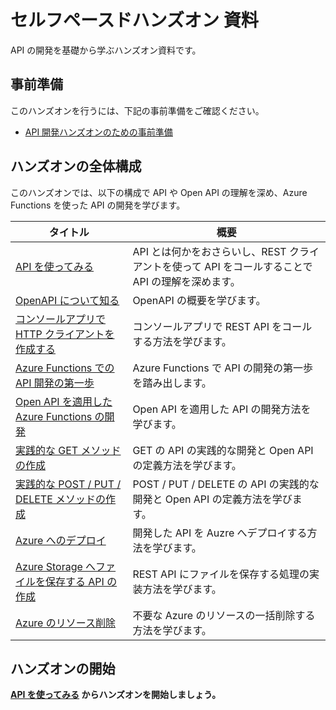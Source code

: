 # セルフペースドハンズオン 資料

API の開発を基礎から学ぶハンズオン資料です。

## 事前準備

このハンズオンを行うには、下記の事前準備をご確認ください。

- [API 開発ハンズオンのための事前準備](https://github.com/zengeeks/preparation-check/blob/main/workshops/api-dev-with-vs.md)

## ハンズオンの全体構成

このハンズオンでは、以下の構成で API や Open API の理解を深め、Azure Functions を使った API の開発を学びます。

| タイトル | 概要 |
|---|---|
|[API を使ってみる](./call-apis.md)| API とは何かをおさらいし、REST クライアントを使って API をコールすることで API の理解を深めます。|
|[OpenAPI について知る](./learn-openapi.md)| OpenAPI の概要を学びます。|
|[コンソールアプリで HTTP クライアントを作成する](./create-first-http-client.md)| コンソールアプリで REST API をコールする方法を学びます。|
|[Azure Functions での API 開発の第一歩](./create-function-app.md)| Azure Functions で API の開発の第一歩を踏み出します。|
|[Open API を適用した Azure Functions の開発](./create-function-app-with-open-api.md)| Open API を適用した API の開発方法を学びます。|
|[実践的な GET メソッドの作成](./create-get-methods.md)| GET の API の実践的な開発と Open API の定義方法を学びます。|
|[実践的な POST / PUT / DELETE メソッドの作成](./create-methods.md)| POST / PUT / DELETE の API の実践的な開発と Open API の定義方法を学びます。|
|[Azure へのデプロイ](./deploy-to-azure.md)| 開発した API を Auzre へデプロイする方法を学びます。|
|[Azure Storage へファイルを保存する API の作成](./create-function-app-with-blob-output-binding.md)| REST API にファイルを保存する処理の実装方法を学びます。|
|[Azure のリソース削除](./delete-azure-resources.md)| 不要な Azure のリソースの一括削除する方法を学びます。|

## ハンズオンの開始

**[API を使ってみる](./call-apis.md) からハンズオンを開始しましょう。**
